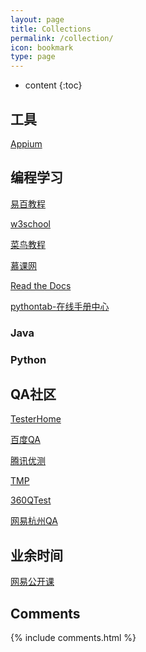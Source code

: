 ```yaml
---
layout: page
title: Collections
permalink: /collection/
icon: bookmark
type: page
---
```


* content
{:toc}

## 工具 ##

[Appium](http://appium.io/)



## 编程学习 ##

[易百教程](http://www.yiibai.com/)

[w3school](http://www.w3school.com.cn/index.html "w3school")

[菜鸟教程](http://www.runoob.com/)

[慕课网](http://www.imooc.com/)

[Read the Docs](https://readthedocs.org/)

[pythontab-在线手册中心](http://docs.pythontab.com/)

### Java ###


### Python ###



## QA社区 ##

[TesterHome](https://testerhome.com/ "TesterHome")

[百度QA](http://qa.baidu.com/)

[腾讯优测](http://bbs.utest.qq.com/)

[TMP](http://tmq.qq.com/)

[360QTest](http://test.360.cn/article.html)

[网易杭州QA](http://qa.blog.163.com/)

## 业余时间 ##

[网易公开课](http://open.163.com/)

## Comments

{% include comments.html %}
